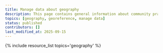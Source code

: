 ```yaml
---
title: Manage data about geography
description: This page contains general information about community practices for managing data about geography, and also aggregates links to additional resources with more specific information.
topics: [geography, georeference, manage data]
status: published
contributors: []
last_modified_at: 2025-09-15
---
```


{% include resource_list topics='geography' %}
